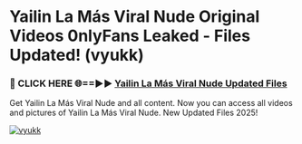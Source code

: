 # Yailin La Más Viral Nude Original Videos 0nlyFans Leaked - Files Updated! (vyukk)

<h3>🔴 CLICK HERE 🌐==►► <a href="https://tinyurl.com/yrmya6cz" rel="nofollow">Yailin La Más Viral Nude Updated Files</a></h3>

Get Yailin La Más Viral Nude and all content. Now you can access all videos and pictures of Yailin La Más Viral Nude. New Updated Files 2025!

[![vyukk](https://i.imgur.com/FMdXYCs.gif)](https://tinyurl.com/yrmya6cz)

